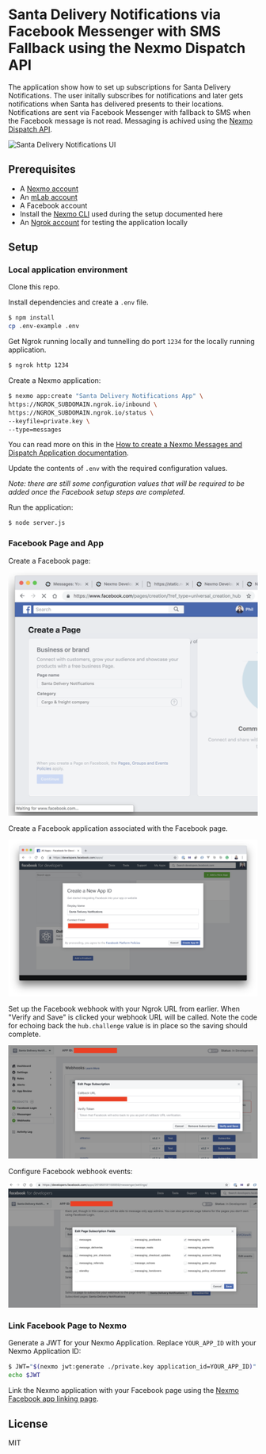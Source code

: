 # Santa Delivery Notifications via Facebook Messenger with SMS Fallback using the Nexmo Dispatch API

The application show how to set up subscriptions for Santa Delivery Notifications. The user initally subscribes for notifications and later gets notifications when Santa has delivered presents to their locations. Notifications are sent via Facebook Messenger with fallback to SMS when the Facebook message is not read. Messaging is achived using the [Nexmo Dispatch API](https://developer.nexmo.com/dispatch/overview).

![Santa Delivery Notifications UI](readme-images/santa-delivery-notifications.gif)

## Prerequisites

* A [Nexmo account](https://dashboard.nexmo.com/sign-up)
* An [mLab account](https://mlab.com/signup/)
* A Facebook account
* Install the [Nexmo CLI](https://github.com/Nexmo/nexmo-cli) used during the setup documented here
* An [Ngrok account](https://ngrok.com) for testing the application locally

## Setup

### Local application environment

Clone this repo.

Install dependencies and create a `.env` file.

```sh
$ npm install
cp .env-example .env
```

Get Ngrok running locally and tunnelling do port `1234` for the locally running application.

```sh
$ ngrok http 1234
```

Create a Nexmo application:

```sh
$ nexmo app:create "Santa Delivery Notifications App" \
https://NGROK_SUBDOMAIN.ngrok.io/inbound \
https://NGROK_SUBDOMAIN.ngrok.io/status \
--keyfile=private.key \
--type=messages
```

You can read more on this in the [How to create a Nexmo Messages and Dispatch Application documentation](https://developer.nexmo.com/messages/building-blocks/create-an-application).

Update the contents of `.env` with the required configuration values.

_Note: there are still some configuration values that will be required to be added once the Facebook setup steps are completed._

Run the application:

```sh
$ node server.js
```

### Facebook Page and App

Create a Facebook page:

![Create a Facebook page](readme-images/create-facebook-page.png)

Create a Facebook application associated with the Facebook page.

![Create a Facebook application](readme-images/create-facebook-application.png)

Set up the Facebook webhook with your Ngrok URL from earlier. When "Verify and Save" is clicked your webhook URL will be called. Note the code for echoing back the `hub.challenge` value is in place so the saving should complete.

![Facebook webhook setup](readme-images/page-subscription-callback-url.png)

Configure Facebook webhook events:

![Facebook webhook event configuration](readme-images/facebook-page-webhook-subscriptions.png)

### Link Facebook Page to Nexmo

Generate a JWT for your Nexmo Application. Replace `YOUR_APP_ID` with your Nexmo Application ID:

```sh
$ JWT="$(nexmo jwt:generate ./private.key application_id=YOUR_APP_ID)"
echo $JWT
```

Link the Nexmo application with your Facebook page using the [Nexmo Facebook app linking page](https://static.nexmo.com/messenger/).

## License

MIT
